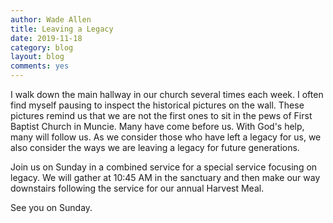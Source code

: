 ```yaml
---
author: Wade Allen
title: Leaving a Legacy
date: 2019-11-18
category: blog
layout: blog
comments: yes
---
```


I walk down the main hallway in our church several times each week. I often find myself pausing to inspect the historical pictures on the wall. These pictures remind us that we are not the first ones to sit in the pews of First Baptist Church in Muncie. Many have come before us. With God's help, many will follow us. As we consider those who have left a legacy for us, we also consider the ways we are leaving a legacy for future generations. 

Join us on Sunday in a combined service for a special service focusing on legacy. We will gather at 10:45 AM in the sanctuary and then make our way downstairs following the service for our annual Harvest Meal. 

See you on Sunday.
